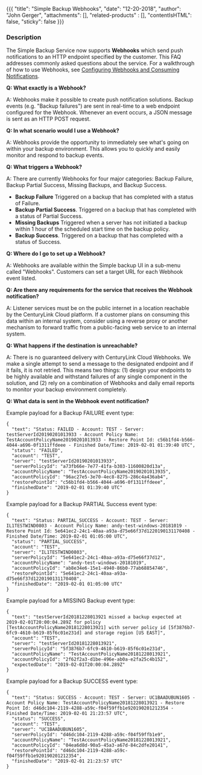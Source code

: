 {{{
  "title": "Simple Backup Webhooks",
  "date": "12-20-2018",
  "author": "John Gerger",
  "attachments": [],
  "related-products" : [],
  "contentIsHTML": false,
  "sticky": false
}}}

### Description
The Simple Backup Service now supports **Webhooks** which send push notifications to an HTTP endpoint specified by the customer. This FAQ addresses commonly asked questions about the service. For a walkthrough of how to use Webhooks, see [Configuring Webhooks and Consuming Notifications](https://www.ctl.io/api-docs/v2/#webhooks-configuring-webhooks-and-consuming-notifications).

**Q: What exactly is a Webhook?**

A: Webhooks make it possible to create push notification solutions. Backup events (e.g. "Backup failures") are sent in real-time to a web endpoint configured for the Webhook. Whenever an event occurs, a JSON message is sent as an HTTP POST request.

**Q: In what scenario would I use a Webhook?**

A: Webhooks provide the opportunity to immediately see what's going on within your backup environment. This allows you to quickly and easily monitor and respond to backup events.

**Q: What triggers a Webhook?**

A: There are currently Webhooks for four major categories: Backup Failure, Backup Partial Success, Missing Backups, and Backup Success.

- **Backup Failure** Triggered on a backup that has completed with a status of Failure.
- **Backup Partial Success**. Triggered on a backup that has completed with a status of Partial Success.
- **Missing Backups** Triggered when a server has not initiated a backup within 1 hour of the scheduled start time on the backup policy.
- **Backup Success**. Triggered on a backup that has completed with a status of Success.

**Q: Where do I go to set up a Webhook?**

A: Webhooks are available within the Simple backup UI in a sub-menu called "Webhooks". Customers can set a target URL for each Webhook event listed.

**Q: Are there any requirements for the service that receives the Webhook notification?**

A: Listener services must be on the public internet in a location reachable by the CenturyLink Cloud platform. If a customer plans on consuming this data within an internal system, consider using a reverse proxy or another mechanism to forward traffic from a public-facing web service to an internal system.

**Q: What happens if the destination is unreachable?**

A: There is no guaranteed delivery with CenturyLink Cloud Webhooks. We make a single attempt to send a message to the designated endpoint and if it fails, it is not retried. This means two things: (1) design your endpoints to be highly available and withstand failures of any single component in the solution, and (2) rely on a combination of Webhooks and daily email reports to monitor your backup environment completely.

**Q: What data is sent in the Webhook event notification?**

Example payload for a Backup FAILURE event type:
```
{
  "text": "Status: FAILED - Account: TEST - Server: testServerId20190201013933 - Account Policy Name: TestAccountPolicyName20190201013933 - Restore Point Id: c56b1fd4-b566-4044-a696-0f1311ffdeee - Finished Date/Time: 2019-02-01 01:39:40 UTC",
  "status": "FAILED",
  "account": "TEST",
  "server": "testServerId20190201013933",
  "serverPolicyId": "a73fb66e-7e77-41fa-b303-11600820d13a",
  "accountPolicyName": "TestAccountPolicyName20190201013935",
  "accountPolicyId": "96ac27e5-3e70-4ec8-8275-286c4a436ab4",
  "restorePointId": "c56b1fd4-b566-4044-a696-0f1311ffdeee",
  "finishedDate": "2019-02-01 01:39:40 UTC"
}
```

Example payload for a Backup PARTIAL Success event type:
```
{
  "text": "Status: PARTIAL_SUCCESS - Account: TEST - Server: IL1TESTWIND0803 - Account Policy Name: andy-test-windows-20181019 - Restore Point Id: 5e641ec2-24c1-40aa-a93a-d75e66f37d1220190131170408 - Finished Date/Time: 2019-02-01 01:05:00 UTC",
  "status": "PARTIAL_SUCCESS",
  "account": "TEST",
  "server": "IL1TESTWIND0803",
  "serverPolicyId": "5e641ec2-24c1-40aa-a93a-d75e66f37d12",
  "accountPolicyName": "andy-test-windows-20181019",
  "accountPolicyId": "ab8e34e6-15e1-4940-86b0-77ab68854746",
  "restorePointId": "5e641ec2-24c1-40aa-a93a-d75e66f37d1220190131170408",
  "finishedDate": "2019-02-01 01:05:00 UTC"
}
```

Example payload for a MISSING Backup event type:
```
{
  "text": "testServerId20181228013921 missed a backup expected at 2019-02-01T20:00:04.289Z for policy [TestAccountPolicyName20181228013921] with server policy id [5f3876b7-6fc9-4610-b619-85f6c01e231d] and storage region [US EAST]",
  "account": "TEST",
  "server": "testServerId20181228013921",
  "serverPolicyId": "5f3876b7-6fc9-4610-b619-85f6c01e231d",
  "accountPolicyName": "TestAccountPolicyName20181228013921",
  "accountPolicyId": "2f62f2a3-d1be-496e-ab0a-e2fa25c4b152",
  "expectedDate": "2019-02-01T20:00:04.289Z"
}
```

Example payload for a Backup SUCCESS event type:
```
{
  "text": "Status: SUCCESS - Account: TEST - Server: UC1BAADUBUN1605 - Account Policy Name: TestAccountPolicyName20181228013921 - Restore Point Id: d46dc104-2119-4288-a59c-f04f59ffb1e920190201212354 - Finished Date/Time: 2019-02-01 21:23:57 UTC",
  "status": "SUCCESS",
  "account": "TEST",
  "server": "UC1BAADUBUN1605",
  "serverPolicyId": "d46dc104-2119-4288-a59c-f04f59ffb1e9",
  "accountPolicyName": "TestAccountPolicyName20181228013921",
  "accountPolicyId": "04ea6d8d-90a5-45a3-a67d-84c2dfe20141",
  "restorePointId": "d46dc104-2119-4288-a59c-f04f59ffb1e920190201212354",
  "finishedDate": "2019-02-01 21:23:57 UTC"
}
```
